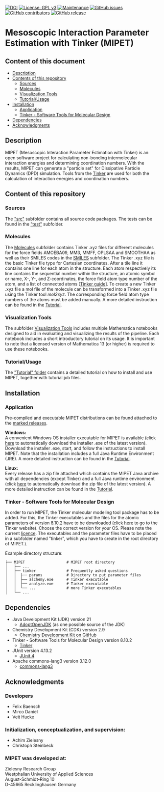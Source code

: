 [![DOI](https://zenodo.org/badge/220207097.svg)](https://zenodo.org/badge/latestdoi/220207097) <!--- TODO: update doi -->
[![License: GPL v3](https://img.shields.io/badge/License-GPL%20v3-blue.svg)](http://www.gnu.org/licenses/gpl-3.0)
[![Maintenance](https://img.shields.io/badge/Maintained%3F-yes-blue.svg)](https://GitHub.com/zielesny/MIPET/graphs/commit-activity)
[![GitHub issues](https://img.shields.io/github/issues/zielesny/MIPET.svg)](https://GitHub.com/zielesny/MIPET/issues/)
[![GitHub contributors](https://img.shields.io/github/contributors/zielesny/MIPET.svg)](https://github.com/zielesny/MIPET/graphs/contributors/)
[![GitHub release](https://img.shields.io/github/release/zielesny/MIPET.svg)](https://github.com/zielesny/MIPET/releases/)

# Mesoscopic Interaction Parameter Estimation with Tinker (MIPET)

## Content of this document
* [Description](#Description)
* [Contents of this repository](#Contents-of-this-repository)
  * [Sources](#Sources)
  * [Molecules](#Molecules)
  * [Visualization Tools](#Visualization-Tools)
  * [Tutorial/Usage](#tutorialusage)
* [Installation](#Installation)
    * [Application](#application)
    * [Tinker - Software Tools for Molecular Design](#tinker---software-tools-for-molecular-design)
* [Dependencies](#dependencies)
* [Acknowledgments](#acknowledgments)

## Description
MIPET (Mesoscopic Interaction Parameter Estimation with Tinker) is an open software project for calculating non-bonding 
intermolecular interaction energies and determining coordination numbers. With the results, MIPET can generate a 
"particle set" for Dissipative Particle Dynamics (DPD) simulation. Tools from the 
<a href="https://dasher.wustl.edu/tinker/">Tinker</a> are used for both the calculation of interaction energies and 
coordination numbers.

## Content of this repository 
### Sources 
The <a href="https://github.com/zielsny/MIPET/tree/main/resources/de/whs/ibci/mipet">"src"</a> subfolder contains all
source code packages. The tests can be found in the 
<a href="https://github.com/zielsny/MIPET/tree/main/test/de/whs/ibci">"test"</a> subfolder.

### Molecules
The <a href="https://github.com/zielsny/MIPET/tree/main/Molecules"> Molecules</a> subfolder contains Tinker .xyz files 
for different molecules for the force fields AMOEBA09, MM3, MMFF, OPLSAA and SMOOTHAA as well as their SMILES codes in 
the <a href="https://github.com/zielsny/MIPET/tree/main/Molecules/SMILES">SMILES</a> subfolder. The Tinker .xyz file is 
the basic Tinker file type for Cartesian coordinates. After a tile line it contains one line for each atom in the structure. 
Each atom respectively its line contains the sequential number within the structure, an atomic symbol or 
name, X-, Y-, and Z-coordinates, the force field atom type number of the atom, and a list of connected atoms 
[<a href="https://dasher.wustl.edu/tinker/downloads/tinker-guide.pdf">Tinker guide</a>]. To create a new Tinker .xyz file 
a mol file of the molecule can be transformed into a Tinker .xyz file using the Tinker tool *mol2xyz*. The corresponding 
force field atom type numbers of the atoms must be added manually. A more detailed instruction can be found
in the <a href="https://github.com/zielesny/MIPET/tree/main/Tutorial">Tutorial</a>.

### Visualization Tools
The subfolder <a href="https://github.com/zielsny/MIPET/tree/main/Visualization_Tools">Visualization Tools</a> includes
multiple Mathematica notebooks designed to aid in evaluating and visualizing the results of the pipeline. Each notebook
includes a short introductory tutorial on its usage. It is important to note that a licensed version of 
Mathematica 13 (or higher) is required to use these notebooks.

### Tutorial/Usage
The <a href="https://github.com/zielesny/MIPET/tree/main/Tutorial">"Tutorial" folder</a> contains a detailed tutorial 
on how to install and use MIPET, together with tutorial job files.

## Installation
### Application
Pre-compiled and executable MIPET distributions can be found attached to the 
<a href="https://github.com/zielesny/MIPET/releases">marked releases</a>.

**Windows:**  
A convenient Windows OS installer executable for MIPET is available 
(click <a href="https://github.com/zielesny/MIPET/releases/download/MIPET/MIPET_win_x86_64.exe">here</a> 
to automatically download the installer .exe of the latest version). Download the installer .exe, start, and follow the
instructions to install MIPET. Note that the installation includes a full Java Runtime Environment (JRE). A more 
detailed instruction can be found in the <a href="https://github.com/zielesny/MIPET/tree/main/Tutorial">Tutorial</a>.

**Linux:**  
Every release has a zip file attached which contains the MIPET Java archive with all dependencies (except Tinker) and a
full Java runtime environment 
(click <a href="https://github.com/zielesny/MIPET/releases/download/MIPET/MIPET_linux_x86_64.tar.gz">here</a> 
to automatically download the zip file of the latest version). A more detailed instruction can be found
in the <a href="https://github.com/zielesny/MIPET/tree/main/Tutorial">Tutorial</a>.

### Tinker - Software Tools for Molecular Design
In order to run MIPET, the Tinker molecular modeling tool package has to be added. For this, the Tinker executables and 
the files for the atomic parameters of version 8.10.2 have to be downloaded 
(click <a href="https://dasher.wustl.edu/tinker/">here</a> to go to the Tinker website). Choose the correct version for
your OS. Please note the current <a href="https://dasher.wustl.edu/tinker/downloads/license.pdf">licence</a>. 
The executables and the parameter files have to be placed in a subfolder named "tinker", which you have to create in the
root directory of MIPET.\

Example directory structure:  

    ├── MIPET                   # MIPET root directory  
    │   ├── ...              
    │   ├── tinker              # Frequently asked questions  
    │   │  ├── params           # Directory to put parameter files  
    │   │  ├── alchemy.exe      # Tinker executable  
    │   │  ├── analyze.exe      # Tinker executable  
    │   │  └── ...              # more Tinker executables  
    │   └── ...                 

## Dependencies
* Java Development Kit (JDK) version 21
    * [AdoptOpenJDK](https://adoptopenjdk.net) (as one possible source of the JDK)
* Chemistry Development Kit (CDK) version 2.9
    * [Chemistry Development Kit on GitHub](https://cdk.github.io/)
* Tinker - Software Tools for Molecular Design version 8.10.2
    * [Tinker](https://dasher.wustl.edu/tinker/)
* JUnit version 4.13.2
    * [JUnit 4](https://junit.org/junit4/)
* Apache commons-lang3 version 3.12.0
    * [commons-lang3](https://commons.apache.org/proper/commons-lang/)

## Acknowledgments 
### Developers
* Felix Baensch
* Mirco Daniel
* Veit Hucke

### Initialization, conceptualization, and supervision:
* Achim Zielesny
* Christoph Steinbeck

### MIPET was developed at:
Zielesny Research Group  
Westphalian University of Applied Sciences  
August-Schmidt-Ring 10  
D-45665 Recklinghausen Germany
